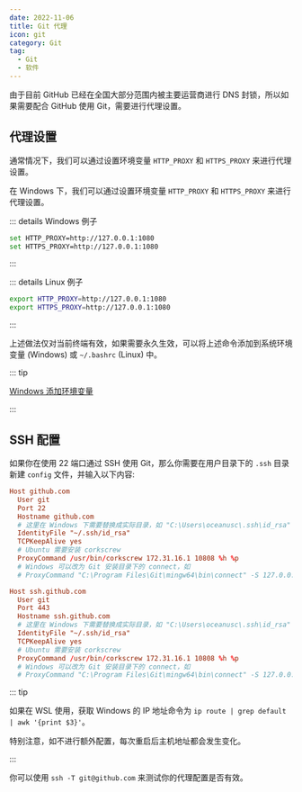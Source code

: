 ```yaml
---
date: 2022-11-06
title: Git 代理
icon: git
category: Git
tag:
  - Git
  - 软件
---
```


由于目前 GitHub 已经在全国大部分范围内被主要运营商进行 DNS 封锁，所以如果需要配合 GitHub 使用 Git，需要进行代理设置。

## 代理设置

通常情况下，我们可以通过设置环境变量 `HTTP_PROXY` 和 `HTTPS_PROXY` 来进行代理设置。

在 Windows 下，我们可以通过设置环境变量 `HTTP_PROXY` 和 `HTTPS_PROXY` 来进行代理设置。

::: details Windows 例子

```bash
set HTTP_PROXY=http://127.0.0.1:1080
set HTTPS_PROXY=http://127.0.0.1:1080
```

:::

::: details Linux 例子

```bash
export HTTP_PROXY=http://127.0.0.1:1080
export HTTPS_PROXY=http://127.0.0.1:1080
```

:::

上述做法仅对当前终端有效，如果需要永久生效，可以将上述命令添加到系统环境变量 (Windows) 或 `~/.bashrc` (Linux) 中。

::: tip

[Windows 添加环境变量](../../code/windows/env-variable.md)

:::

## SSH 配置

如果你在使用 22 端口通过 SSH 使用 Git，那么你需要在用户目录下的 `.ssh` 目录新建 `config` 文件，并输入以下内容:

```conf
Host github.com
  User git
  Port 22
  Hostname github.com
  # 这里在 Windows 下需要替换成实际目录，如 "C:\Users\oceanusc\.ssh\id_rsa"
  IdentityFile "~/.ssh/id_rsa"
  TCPKeepAlive yes
  # Ubuntu 需要安装 corkscrew
  ProxyCommand /usr/bin/corkscrew 172.31.16.1 10808 %h %p
  # Windows 可以改为 Git 安装目录下的 connect，如
  # ProxyCommand "C:\Program Files\Git\mingw64\bin\connect" -S 127.0.0.1:10808 -a none %h %p

Host ssh.github.com
  User git
  Port 443
  Hostname ssh.github.com
  # 这里在 Windows 下需要替换成实际目录，如 "C:\Users\oceanusc\.ssh\id_rsa"
  IdentityFile "~/.ssh/id_rsa"
  TCPKeepAlive yes
  # Ubuntu 需要安装 corkscrew
  ProxyCommand /usr/bin/corkscrew 172.31.16.1 10808 %h %p
  # Windows 可以改为 Git 安装目录下的 connect，如
  # ProxyCommand "C:\Program Files\Git\mingw64\bin\connect" -S 127.0.0.1:10808 -a none %h %p

```

::: tip

如果在 WSL 使用，获取 Windows 的 IP 地址命令为 `ip route | grep default | awk '{print $3}'`。

特别注意，如不进行额外配置，每次重启后主机地址都会发生变化。

:::

你可以使用 `ssh -T git@github.com` 来测试你的代理配置是否有效。
